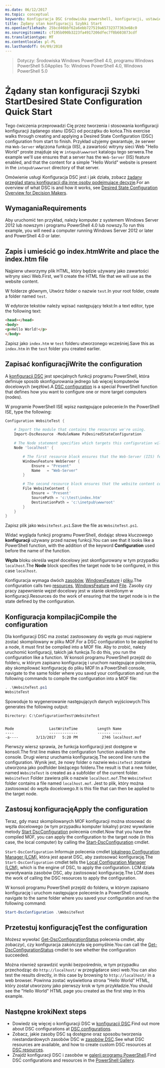```yaml
---
ms.date: 06/12/2017
ms.topic: conceptual
keywords: Konfiguracja DSC środowiska powershell, konfiguracji, ustawienia
title: Żądany stan konfiguracji Szybki Start
ms.openlocfilehash: 25bcd46bbf62a6ebb727519a65732377363e68c0
ms.sourcegitcommit: cf195b090b3223fa4917206dfec7f0b603873cdf
ms.translationtype: MT
ms.contentlocale: pl-PL
ms.lasthandoff: 04/09/2018
---
```

> <span data-ttu-id="bc106-103">Dotyczy: Środowiska Windows PowerShell 4.0, programu Windows PowerShell 5.0</span><span class="sxs-lookup"><span data-stu-id="bc106-103">Applies To: Windows PowerShell 4.0, Windows PowerShell 5.0</span></span>

# <a name="desired-state-configuration-quick-start"></a><span data-ttu-id="bc106-104">Żądany stan konfiguracji Szybki Start</span><span class="sxs-lookup"><span data-stu-id="bc106-104">Desired State Configuration Quick Start</span></span>

<span data-ttu-id="bc106-105">Tego ćwiczenia przeprowadzi Cię przez tworzenia i stosowania konfiguracji konfiguracji żądanego stanu (DSC) od początku do końca.</span><span class="sxs-lookup"><span data-stu-id="bc106-105">This exercise walks through creating and applying a Desired State Configuration (DSC) configuration from start to finish.</span></span>
<span data-ttu-id="bc106-106">Przykład użyjemy gwarantuje, że serwer ma `Web-Server` włączona funkcja (IIS), a zawartość witryny sieci Web "Hello World" proste znajduje się w `intepub\wwwroot` katalogu tego serwera.</span><span class="sxs-lookup"><span data-stu-id="bc106-106">The example we'll use ensures that a server has the `Web-Server` (IIS) feature enabled, and that the content for a simple "Hello World" website is present in the `intepub\wwwroot` directory of that server.</span></span>

<span data-ttu-id="bc106-107">Omówienie usługi Konfiguracja DSC jest i jak działa, zobacz [żądany przegląd stanu konfiguracji dla inne osoby podejmujące decyzje](decisionMaker.md).</span><span class="sxs-lookup"><span data-stu-id="bc106-107">For an overview of what DSC is and how it works, see [Desired State Configuration Overview for Decision Makers](decisionMaker.md).</span></span>

## <a name="requirements"></a><span data-ttu-id="bc106-108">Wymagania</span><span class="sxs-lookup"><span data-stu-id="bc106-108">Requirements</span></span>

<span data-ttu-id="bc106-109">Aby uruchomić ten przykład, należy komputer z systemem Windows Server 2012 lub nowszym i programu PowerShell 4.0 lub nowszy.</span><span class="sxs-lookup"><span data-stu-id="bc106-109">To run this example, you will need a computer running Windows Server 2012 or later and PowerShell 4.0 or later.</span></span>

## <a name="write-and-place-the-indexhtm-file"></a><span data-ttu-id="bc106-110">Zapis i umieścić go index.htm</span><span class="sxs-lookup"><span data-stu-id="bc106-110">Write and place the index.htm file</span></span>

<span data-ttu-id="bc106-111">Najpierw utworzymy plik HTML, który będzie używany jako zawartości witryny sieci Web.</span><span class="sxs-lookup"><span data-stu-id="bc106-111">First, we'll create the HTML file that we will use as the website content.</span></span>

<span data-ttu-id="bc106-112">W folderze głównym, Utwórz folder o nazwie `test`.</span><span class="sxs-lookup"><span data-stu-id="bc106-112">In your root folder, create a folder named `test`.</span></span>

<span data-ttu-id="bc106-113">W edytorze tekstów należy wpisać następujący tekst:</span><span class="sxs-lookup"><span data-stu-id="bc106-113">In a text editor, type the following text:</span></span>

```html
<head></head>
<body>
<p>Hello World!</p>
</body>
```

<span data-ttu-id="bc106-114">Zapisz jako `index.htm` w `test` folderu utworzonego wcześniej.</span><span class="sxs-lookup"><span data-stu-id="bc106-114">Save this as `index.htm` in the `test` folder you created earlier.</span></span>

## <a name="write-the-configuration"></a><span data-ttu-id="bc106-115">Zapisać konfiguracji</span><span class="sxs-lookup"><span data-stu-id="bc106-115">Write the configuration</span></span>

<span data-ttu-id="bc106-116">A [konfiguracji DSC](configurations.md) jest specjalnych funkcji programu PowerShell, która definiuje sposób skonfigurowania jednego lub więcej komputerów docelowych (węzłów).</span><span class="sxs-lookup"><span data-stu-id="bc106-116">A [DSC configuration](configurations.md) is a special PowerShell function that defines how you want to configure one or more target computers (nodes).</span></span>

<span data-ttu-id="bc106-117">W programie PowerShell ISE wpisz następujące polecenie:</span><span class="sxs-lookup"><span data-stu-id="bc106-117">In the PowerShell ISE, type the following:</span></span>

```powershell
Configuration WebsiteTest {

    # Import the module that contains the resources we're using.
    Import-DscResource -ModuleName PsDesiredStateConfiguration

    # The Node statement specifies which targets this configuration will be applied to.
    Node 'localhost' {

        # The first resource block ensures that the Web-Server (IIS) feature is enabled.
        WindowsFeature WebServer {
            Ensure = "Present"
            Name   = "Web-Server"
        }

        # The second resource block ensures that the website content copied to the website root folder.
        File WebsiteContent {
            Ensure = 'Present'
            SourcePath = 'c:\test\index.htm'
            DestinationPath = 'c:\inetpub\wwwroot'
        }
    }
}
```

<span data-ttu-id="bc106-118">Zapisz plik jako `WebsiteTest.ps1`.</span><span class="sxs-lookup"><span data-stu-id="bc106-118">Save the file as `WebsiteTest.ps1`.</span></span>

<span data-ttu-id="bc106-119">Widać wygląda funkcji programu PowerShell, dodając słowa kluczowego **konfiguracji** używany przed nazwę funkcji.</span><span class="sxs-lookup"><span data-stu-id="bc106-119">You can see that it looks like a PowerShell function, with the addition of the keyword **Configuration** used before the name of the function.</span></span>

<span data-ttu-id="bc106-120">**Węzła** bloku określa węzeł docelowy jest skonfigurowany w tym przypadku `localhost`.</span><span class="sxs-lookup"><span data-stu-id="bc106-120">The **Node** block specifies the target node to be configured, in this case `localhost`.</span></span>

<span data-ttu-id="bc106-121">Konfiguracja wymaga dwóch [zasobów](resources.md), [WindowsFeature](windowsFeatureResource.md) i [pliku](fileResource.md).</span><span class="sxs-lookup"><span data-stu-id="bc106-121">The configuration calls two [resources](resources.md), [WindowsFeature](windowsFeatureResource.md) and [File](fileResource.md).</span></span>
<span data-ttu-id="bc106-122">Zasoby czy pracy zapewnienie węzeł docelowy jest w stanie określonym w konfiguracji.</span><span class="sxs-lookup"><span data-stu-id="bc106-122">Resources do the work of ensuring that the target node is in the state defined by the configuration.</span></span>

## <a name="compile-the-configuration"></a><span data-ttu-id="bc106-123">Konfiguracja kompilacji</span><span class="sxs-lookup"><span data-stu-id="bc106-123">Compile the configuration</span></span>

<span data-ttu-id="bc106-124">Dla konfiguracji DSC ma zostać zastosowany do węzła go musi najpierw zostać skompilowany w pliku MOF.</span><span class="sxs-lookup"><span data-stu-id="bc106-124">For a DSC configuration to be applied to a node, it must first be compiled into a MOF file.</span></span>
<span data-ttu-id="bc106-125">Aby to zrobić, należy uruchomić konfiguracji, takich jak funkcja.</span><span class="sxs-lookup"><span data-stu-id="bc106-125">To do this, you run the configuration like a function.</span></span>
<span data-ttu-id="bc106-126">W konsoli programu PowerShell przejdź do folderu, w którym zapisano konfigurację i uruchom następujące polecenia, aby skompilować konfigurację do pliku MOF:</span><span class="sxs-lookup"><span data-stu-id="bc106-126">In a PowerShell console, navigate to the same folder where you saved your configuration and run the following commands to compile the configuration into a MOF file:</span></span>

```powershell
. .\WebsiteTest.ps1
WebsiteTest
```

<span data-ttu-id="bc106-127">Spowoduje to wygenerowanie następujących danych wyjściowych:</span><span class="sxs-lookup"><span data-stu-id="bc106-127">This generates the following output:</span></span>

```
Directory: C:\ConfigurationTest\WebsiteTest


Mode                LastWriteTime         Length Name
----                -------------         ------ ----
-a----        3/13/2017   5:20 PM           2746 localhost.mof
```

<span data-ttu-id="bc106-128">Pierwszy wiersz sprawia, że funkcja konfiguracji jest dostępne w konsoli.</span><span class="sxs-lookup"><span data-stu-id="bc106-128">The first line makes the configuration function available in the console.</span></span>
<span data-ttu-id="bc106-129">Drugi wiersz uruchamia konfigurację.</span><span class="sxs-lookup"><span data-stu-id="bc106-129">The second line runs the configuration.</span></span>
<span data-ttu-id="bc106-130">Wynik jest, że nowy folder o nazwie `WebsiteTest` zostanie utworzona jako podfolder bieżącego folderu.</span><span class="sxs-lookup"><span data-stu-id="bc106-130">The result is that a new folder, named `WebsiteTest` is created as a subfolder of the current folder.</span></span>
<span data-ttu-id="bc106-131">`WebsiteTest` Folder zawiera plik o nazwie `localhost.mof`.</span><span class="sxs-lookup"><span data-stu-id="bc106-131">The `WebsiteTest` folder contains a file named `localhost.mof`.</span></span>
<span data-ttu-id="bc106-132">Jest to plik, który można zastosować do węzła docelowego.</span><span class="sxs-lookup"><span data-stu-id="bc106-132">It is this file that can then be applied to the target node.</span></span>

## <a name="apply-the-configuration"></a><span data-ttu-id="bc106-133">Zastosuj konfigurację</span><span class="sxs-lookup"><span data-stu-id="bc106-133">Apply the configuration</span></span>

<span data-ttu-id="bc106-134">Teraz, gdy masz skompilowanych MOF konfiguracji można stosować do węzła docelowego (w tym przypadku komputer lokalny) przez wywołanie metody [Start DscConfiguration](/reference/5.1/PSDesiredStateConfiguration/Start-DscConfiguration) polecenia cmdlet.</span><span class="sxs-lookup"><span data-stu-id="bc106-134">Now that you have the compiled MOF, you can apply the configuration to the target node (in this case, the local computer) by calling the [Start-DscConfiguration](/reference/5.1/PSDesiredStateConfiguration/Start-DscConfiguration) cmdlet.</span></span>

<span data-ttu-id="bc106-135">`Start-DscConfiguration` Informuje polecenia cmdlet [lokalnego Configuration Manager (LCM)](metaConfig.md), która jest aparat DSC, aby zastosować konfigurację.</span><span class="sxs-lookup"><span data-stu-id="bc106-135">The `Start-DscConfiguration` cmdlet tells the [Local Configuration Manager (LCM)](metaConfig.md), which is the engine of DSC, to apply the configuration.</span></span>
<span data-ttu-id="bc106-136">LCM działa wywoływania zasobów DSC, aby zastosować konfigurację.</span><span class="sxs-lookup"><span data-stu-id="bc106-136">The LCM does the work of calling the DSC resources to apply the configuration.</span></span>

<span data-ttu-id="bc106-137">W konsoli programu PowerShell przejdź do folderu, w którym zapisano konfigurację i uruchom następujące polecenie:</span><span class="sxs-lookup"><span data-stu-id="bc106-137">In a PowerShell console, navigate to the same folder where you saved your configuration and run the following command:</span></span>

```powershell
Start-DscConfiguration .\WebsiteTest
```

## <a name="test-the-configuration"></a><span data-ttu-id="bc106-138">Przetestuj konfigurację</span><span class="sxs-lookup"><span data-stu-id="bc106-138">Test the configuration</span></span>

<span data-ttu-id="bc106-139">Możesz wywołać [Get-DscConfigurationStatus](/reference/5.1/PSDesiredStateConfiguration/Get-DscConfigurationStatus) polecenia cmdlet, aby zobaczyć, czy konfiguracja zakończyła się pomyślnie.</span><span class="sxs-lookup"><span data-stu-id="bc106-139">You can call the [Get-DscConfigurationStatus](/reference/5.1/PSDesiredStateConfiguration/Get-DscConfigurationStatus) cmdlet to see whether the configuration succeeded.</span></span>

<span data-ttu-id="bc106-140">Można również sprawdzić wyniki bezpośrednio, w tym przypadku przechodząc do `http://localhost/` w przeglądarce sieci web.</span><span class="sxs-lookup"><span data-stu-id="bc106-140">You can also test the results directly, in this case by browsing to `http://localhost/` in a web browser.</span></span>
<span data-ttu-id="bc106-141">Powinna zostać wyświetlona strona "Hello World" HTML, który został utworzony jako pierwszy krok w tym przykładzie.</span><span class="sxs-lookup"><span data-stu-id="bc106-141">You should see the "Hello World" HTML page you created as the first step in this example.</span></span>

## <a name="next-steps"></a><span data-ttu-id="bc106-142">Następne kroki</span><span class="sxs-lookup"><span data-stu-id="bc106-142">Next steps</span></span>

- <span data-ttu-id="bc106-143">Dowiedz się więcej o konfiguracji DSC w [konfiguracji DSC](configurations.md).</span><span class="sxs-lookup"><span data-stu-id="bc106-143">Find out more about DSC configurations at [DSC configurations](configurations.md).</span></span>
- <span data-ttu-id="bc106-144">Zobacz, jakie zasoby DSC są dostępne oraz sposobu tworzenia niestandardowych zasobów DSC w [zasobów DSC](resources.md).</span><span class="sxs-lookup"><span data-stu-id="bc106-144">See what DSC resources are available, and how to create custom DSC resources at [DSC resources](resources.md).</span></span>
- <span data-ttu-id="bc106-145">Znajdź konfiguracji DSC i zasobów w [galerii programu PowerShell](https://www.powershellgallery.com/).</span><span class="sxs-lookup"><span data-stu-id="bc106-145">Find DSC configurations and resources in the [PowerShell Gallery](https://www.powershellgallery.com/).</span></span>